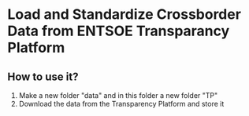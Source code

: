 # Load and Standardize Crossborder Data from ENTSOE Transparancy Platform

## How to use it? 

1. Make a new folder "data" and in this folder a new folder "TP"
2. Download the data from the Transparency Platform and store it
